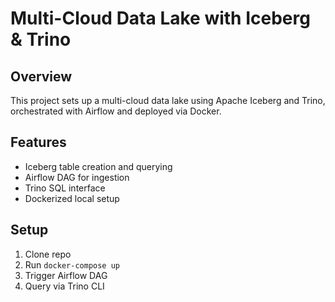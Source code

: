 # Multi-Cloud Data Lake with Iceberg & Trino

## Overview
This project sets up a multi-cloud data lake using Apache Iceberg and Trino, orchestrated with Airflow and deployed via Docker.

## Features
- Iceberg table creation and querying
- Airflow DAG for ingestion
- Trino SQL interface
- Dockerized local setup

## Setup
1. Clone repo
2. Run `docker-compose up`
3. Trigger Airflow DAG
4. Query via Trino CLI
